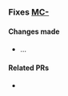 ### Fixes [MC-](https://cloud-ops.atlassian.net/browse/MC-)

#### Changes made
<!-- Changes should match the template provided below -->
- ...

#### Related PRs
- []()

<!-- 
CLOUDMC-API-DOCS TEMPLATE
- all sentences should have periods
- requests and responses should use an example like 'my-env' instead of ':environment'
- use 'js' instead of 'json' when adding comments to json (else they appear in red)

### Upgrade release

```shell
curl -X POST \
   -H "MC-Api-Key: your_api_key" \
   -d "request_body" \
   "https://cloudmc_endpoint/api/v1/services/k8s/my-env/releases/my-release/aerospike?operation=upgrade"
```
> Request body example(s):

```js
// Format as 'js' instead of 'json' if adding comments (else they appear in red)
// Change to the latest version of a chart
{
  "upgradeChart":  "stable/aerospike",
  "upgradeChart":  1 
}

// Change to a specific version of a chart
{
  "upgradeChart" : "https://kubernetes-charts.storage.googleapis.com/aerospike-0.3.2.tgz"
}
```
> The above command(s) return(s) JSON structured like this:

```js
{
  "taskId": "c50390c7-9d5b-4af4-a2da-e2a2678a83e8",
  "taskStatus": "SUCCESS"
}
```

<code>POST /services/<a href="#administration-service-connections">:service_code</a>/<a href="#administration-environments">:environment_name</a>/releases/:id?operation=upgrade</code>

Upgrade a release in a given [environment](#administration-environments).

Required | &nbsp;
------- | -----------
`upgradeChart` <br/>*string* | The id of the chart to upgrade (repo/name) or the url to the version of the chart to use.  

Optional | &nbsp;
------- | -----------
`values` <br/>*string* | YAML structured text that will overwrite the default values for the upgrade/installation of the chart.

Attributes | &nbsp;
------- | -----------
`taskId` <br/>*string* | The task id related to the pod upgrade.
`taskStatus` <br/>*string* | The status of the operation.
-->